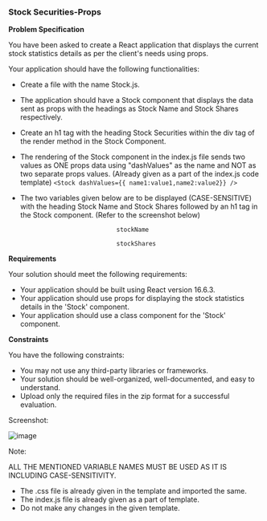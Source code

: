 ### Stock Securities-Props

**Problem Specification**

You have been asked to create a React application that displays the current stock statistics details as per the client's needs using props.

Your application should have the following functionalities: 

- Create a file with the name Stock.js.
- The application should have a Stock component that displays the data sent as props with the headings as Stock Name and Stock Shares respectively.
-  Create an h1 tag with the heading Stock Securities within the div tag of the render method in the Stock Component.
-  The rendering of the Stock component in the index.js file sends two values as ONE props data using "dashValues" as the name and NOT as two separate props values. (Already given as a part of the index.js code template)
                                         `<Stock dashValues={{ name1:value1,name2:value2}} />`

- The two variables given below are to be displayed (CASE-SENSITIVE) with the heading Stock Name and Stock Shares followed by an h1 tag in the Stock component. (Refer to the screenshot below)
```
                              stockName

                              stockShares
```

**Requirements**

Your solution should meet the following requirements: 

 -    Your application should be built using React version 16.6.3.
 -    Your application should use props for displaying the stock statistics details in the 'Stock' component.
 -    Your application should use a class component for the 'Stock' component.
 
**Constraints**

You have the following constraints:

-   You may not use any third-party libraries or frameworks.
-   Your solution should be well-organized, well-documented, and easy to understand.
-   Upload only the required files in the zip format for a successful evaluation.

Screenshot:

![image](https://github.com/abhisheks008/Cognizant-Java-FSE-Hands-ons-2023/assets/68724349/d18cb5dd-3491-4432-b17e-632c0f55a1c0)




Note:

ALL THE MENTIONED VARIABLE NAMES MUST BE USED AS IT IS INCLUDING CASE-SENSITIVITY.

- The .css  file is already given in the template and imported the same.
- The index.js file is already given as a part of template.
- Do not make any changes in the given template.
